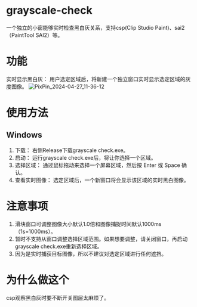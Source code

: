 # grayscale-check
一个独立的小窗能够实时检查黑白灰关系，支持csp(Clip Studio Paint)、sai2（PaintTool SAI2）等。
# 功能
实时显示黑白灰： 用户选定区域后，将新建一个独立窗口实时显示选定区域的灰度图像。
![PixPin_2024-04-27_11-36-12](https://github.com/asteltis/grayscale-check/assets/145424226/f65f4de4-23de-4a56-b848-9940ba3f0ebc)
# 使用方法
## Windows
1. 下载： 右侧Release下载grayscale check.exe。
2. 启动： 运行grayscale check.exe后，将让你选择一个区域。
3. 选择区域： 通过鼠标拖动来选择一个屏幕区域，然后按 Enter 或 Space 确认。
4. 查看实时图像： 选定区域后，一个新窗口将会显示该区域的实时黑白图像。
# 注意事项
1. 滑块窗口可调整图像大小默认1.0倍和图像捕捉时间默认1000ms（1s=1000ms）。
2. 暂时不支持从窗口调整选择区域范围。如果想要调整，请关闭窗口，再启动grayscale check.exe重新选择区域。
3. 因为是实时捕获目标图像，所以不建议对选定区域进行任何遮挡。
#  为什么做这个
csp观察黑白灰时要不断开关图层太麻烦了。
